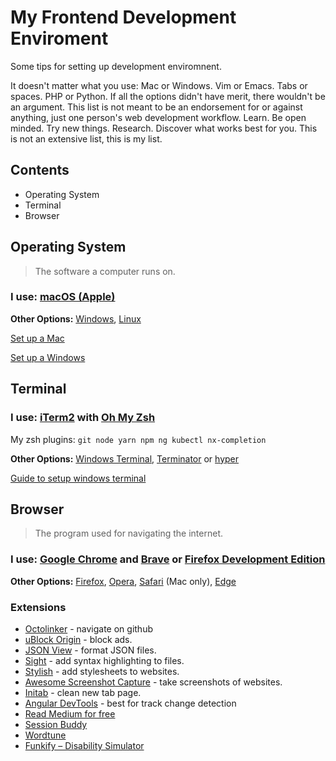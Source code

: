 # My Frontend Development Enviroment
Some tips for setting up development enviromnent.

It doesn't matter what you use: Mac or Windows. Vim or Emacs. Tabs or spaces. PHP or Python. If all the options didn't have merit, there wouldn't be an argument. This list is not meant to be an endorsement for or against anything, just one person's web development workflow. Learn. Be open minded. Try new things. Research. Discover what works best for you. This is not an extensive list, this is my list.

Contents
---------------------

*   Operating System
*   Terminal
*   Browser

Operating System
-------------------------------------

> The software a computer runs on.

### **I use:** [macOS (Apple)](http://www.apple.com/macos/)

**Other Options:** [Windows](https://www.microsoft.com/en-us/windows), [Linux](https://en.wikipedia.org/wiki/Linux)

[Set up a Mac](https://sourabhbajaj.com/mac-setup/)

[Set up a Windows](https://codeburst.io/setup-a-modern-development-environment-on-windows-10-dfa79323a35a)


Terminal
-------------------
### **I use:** [iTerm2](https://iterm2.com/) with [Oh My Zsh](https://ohmyz.sh/)
My zsh plugins: `git node yarn npm ng kubectl nx-completion`

**Other Options:** [Windows Terminal](https://www.microsoft.com/en-us/p/windows-terminal/9n0dx20hk701), [Terminator](https://terminator-gtk3.readthedocs.io/en/latest/) or [hyper](https://hyper.is/)

[Guide to setup windows terminal](https://freshman.tech/windows-terminal-guide/)



Browser
-------------------

> The program used for navigating the internet.

### **I use:** [Google Chrome](https://www.google.com/chrome/) and [Brave](https://brave.com/) or [Firefox Development Edition](https://www.mozilla.org/hu/firefox/developer/)

**Other Options:** [Firefox](https://www.mozilla.org/en-US/firefox/products/), [Opera](http://www.opera.com/), [Safari](http://www.apple.com/safari/) (Mac only), [Edge](https://www.microsoft.com/en-us/windows/microsoft-edge/microsoft-edge)


### Extensions

*   [Octolinker](https://chrome.google.com/webstore/detail/octolinker/jlmafbaeoofdegohdhinkhilhclaklkp) - navigate on github
*   [uBlock Origin](https://chrome.google.com/webstore/detail/ublock-origin/cjpalhdlnbpafiamejdnhcphjbkeiagm?hl=en) - block ads.
*   [JSON View](https://chrome.google.com/webstore/detail/jsonview/chklaanhfefbnpoihckbnefhakgolnmc) - format JSON files.
*   [Sight](https://chrome.google.com/webstore/detail/sight/epmaefhielclhlnmjofcdapbeepkmggh) - add syntax highlighting to files.
*   [Stylish](https://chrome.google.com/webstore/detail/stylish/fjnbnpbmkenffdnngjfgmeleoegfcffe?hl=en) - add stylesheets to websites.
*   [Awesome Screenshot Capture](https://chrome.google.com/webstore/detail/awesome-screenshot-screen/nlipoenfbbikpbjkfpfillcgkoblgpmj) - take screenshots of websites.
*   [Initab](https://chrome.google.com/webstore/detail/initab/igmbdimmfbpdplpahpapkploofmgaipl) - clean new tab page.
*   [Angular DevTools](https://chrome.google.com/webstore/detail/angular-devtools/ienfalfjdbdpebioblfackkekamfmbnh) - best for track change detection
*   [Read Medium for free](https://chrome.google.com/webstore/detail/read-medium-for-free/feckflmdfioohghkgojnilnlaelfgffl)
*   [Session Buddy](https://chrome.google.com/webstore/detail/session-buddy/edacconmaakjimmfgnblocblbcdcpbko)
*   [Wordtune](https://chrome.google.com/webstore/detail/wordtune-ai-powered-writi/nllcnknpjnininklegdoijpljgdjkijc)
*   [Funkify – Disability Simulator](https://chrome.google.com/webstore/detail/funkify-%E2%80%93-disability-simu/ojcijjdchelkddboickefhnbdpeajdjg)
